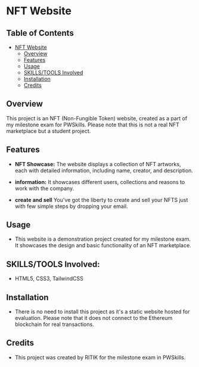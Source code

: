 # NFT Website

## Table of Contents
- [NFT Website](#nft-website)
  - [Overview](#overview)
  - [Features](#features)
  - [Usage](#usage)
  - [SKILLS/TOOLS Involved](#skillstools-involved)
  - [Installation](#installation)
  - [Credits](#credits)

## Overview

This project is an NFT (Non-Fungible Token) website, created as a part of my milestone exam for PWSkills. Please note that this is not a real NFT marketplace but a student project.


## Features

- **NFT Showcase:** The website displays a collection of NFT artworks, each with detailed information, including name, creator, and description.

- **information:** It showcases different users, collections and reasons to work with the company.

- **create and sell** You've got the liberty to create and sell your NFTS just with few simple steps by dropping your email.

## Usage

- This website is a demonstration project created for my milestone exam. It showcases the design and basic functionality of an NFT marketplace.

## SKILLS/TOOLS Involved:

- HTML5, CSS3, TailwindCSS

## Installation

- There is no need to install this project as it's a static website hosted for evaluation. Please note that it does not connect to the Ethereum blockchain for real transactions.

## Credits

- This project was created by RITIK for the milestone exam in PWSkills.
